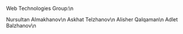 Web Technologies Group:\n

Nursultan Almakhanov\n
Askhat Telzhanov\n
Alisher Qalqaman\n
Adlet Balzhanov\n


